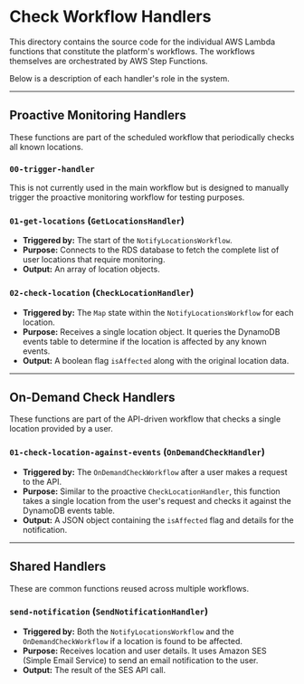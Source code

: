 # Check Workflow Handlers

This directory contains the source code for the individual AWS Lambda functions that constitute the platform's workflows. The workflows themselves are orchestrated by AWS Step Functions.

Below is a description of each handler's role in the system.

---

## Proactive Monitoring Handlers

These functions are part of the scheduled workflow that periodically checks all known locations.

### `00-trigger-handler`

This is not currently used in the main workflow but is designed to manually trigger the proactive monitoring workflow for testing purposes.

### `01-get-locations` (`GetLocationsHandler`)

- **Triggered by:** The start of the `NotifyLocationsWorkflow`.
- **Purpose:** Connects to the RDS database to fetch the complete list of user locations that require monitoring.
- **Output:** An array of location objects.

### `02-check-location` (`CheckLocationHandler`)

- **Triggered by:** The `Map` state within the `NotifyLocationsWorkflow` for each location.
- **Purpose:** Receives a single location object. It queries the DynamoDB events table to determine if the location is affected by any known events.
- **Output:** A boolean flag `isAffected` along with the original location data.

---

## On-Demand Check Handlers

These functions are part of the API-driven workflow that checks a single location provided by a user.

### `01-check-location-against-events` (`OnDemandCheckHandler`)

- **Triggered by:** The `OnDemandCheckWorkflow` after a user makes a request to the API.
- **Purpose:** Similar to the proactive `CheckLocationHandler`, this function takes a single location from the user's request and checks it against the DynamoDB events table.
- **Output:** A JSON object containing the `isAffected` flag and details for the notification.

---

## Shared Handlers

These are common functions reused across multiple workflows.

### `send-notification` (`SendNotificationHandler`)

- **Triggered by:** Both the `NotifyLocationsWorkflow` and the `OnDemandCheckWorkflow` if a location is found to be affected.
- **Purpose:** Receives location and user details. It uses Amazon SES (Simple Email Service) to send an email notification to the user.
- **Output:** The result of the SES API call.
